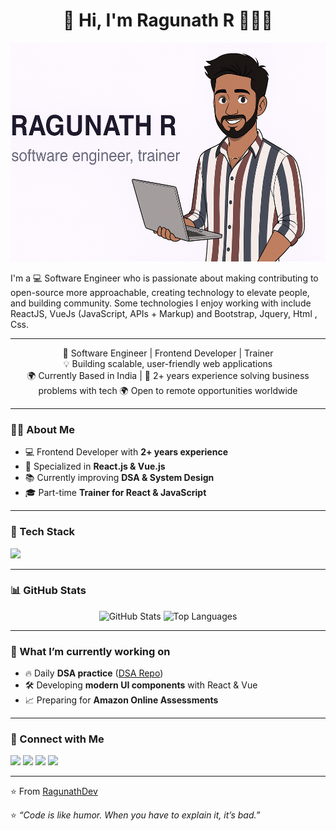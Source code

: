 
<h1 align="center">👋 Hi, I'm Ragunath R  👨🏻‍💻</h1>


<!-- Banner Section -->
<p align="center">
  <img src="banner.png" alt="Ragunath R - Software Engineer" height="350px" width="100%"/>
</p>

I'm a 💻  Software Engineer  who is passionate about making contributing to open-source more approachable, creating technology to elevate people, and building community. Some technologies I enjoy working with include ReactJS, VueJs (JavaScript, APIs + Markup) and Bootstrap, Jquery, Html , Css.

  
 ----

<p align="center">
  🚀 Software Engineer | Frontend Developer | Trainer <br/>
  💡 Building scalable, user-friendly web applications <br/>
  🌍 Currently Based in India | 🎯 2+ years experience solving business problems with tech  
  🌍 Open to remote opportunities worldwide
</p>

---

### 👨‍💻 About Me  
- 💻 Frontend Developer with **2+ years experience**  
- 🎯 Specialized in **React.js & Vue.js**  
- 📚 Currently improving **DSA & System Design**  
- 🎓 Part-time **Trainer for React & JavaScript**  

---

### 🚀 Tech Stack  

<p align="left"> 
  <img src="https://skillicons.dev/icons?i=html,css,js,react,vue,bootstrap,git,github" />
</p>

---

### 📊 GitHub Stats  

<p align="center">
  <img src="https://github-readme-stats.vercel.app/api?username=RagunathDev&show_icons=true&theme=radical" alt="GitHub Stats" height="180px"/>
  <img src="https://github-readme-stats.vercel.app/api/top-langs/?username=RagunathDev&layout=compact&theme=radical" alt="Top Languages" height="180px"/>
</p>

---

### 🌱 What I’m currently working on  
- 🔥 Daily **DSA practice** ([DSA Repo](https://github.com/RagunathDev/DSA))  
- 🛠️ Developing **modern UI components** with React & Vue  
- 📈 Preparing for **Amazon Online Assessments**  

---

### 🤝 Connect with Me  

<p align="left">
  <a href="mailto:workswithragunath@gmail.com"><img src="https://img.shields.io/badge/Gmail-D14836?style=for-the-badge&logo=gmail&logoColor=white" /></a>
  <a href="https://www.linkedin.com/in/dev-ragunath-r/"><img src="https://img.shields.io/badge/LinkedIn-0077B5?style=for-the-badge&logo=linkedin&logoColor=white" /></a>
  <a href="https://github.com/RagunathDev"><img src="https://img.shields.io/badge/GitHub-000000?style=for-the-badge&logo=github&logoColor=white" /></a>
  <a href="https://youtube.com/@Videtech360"><img src="https://img.shields.io/badge/YouTube-FF0000?style=for-the-badge&logo=youtube&logoColor=white" /></a>
</p>

---

⭐️ From [RagunathDev](https://github.com/RagunathDev)

⭐️ _“Code is like humor. When you have to explain it, it’s bad.”_  





